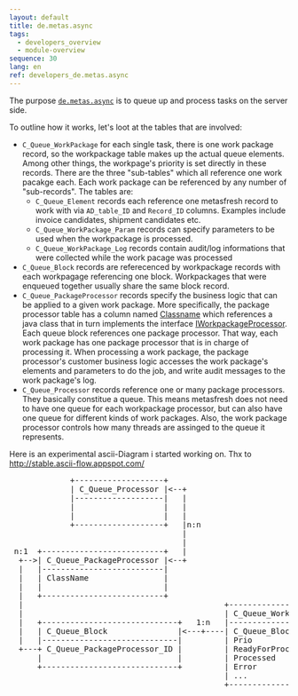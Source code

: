 ```yaml
---
layout: default
title: de.metas.async
tags: 
  - developers_overview
  - module-overview
sequence: 30
lang: en
ref: developers_de.metas.async
---
```


The purpose [`de.metas.async`](https://github.com/metasfresh/metasfresh/tree/master/de.metas.async) is to queue up and process tasks on the server side.

To outline how it works, let's loot at the tables that are involved:

* `C_Queue_WorkPackage` for each single task, there is one work package record, so the workpackage table makes up the actual queue elements. Among other things, the workpage's priority is set directly in these records.
There are the three "sub-tables" which all reference one work pacakge each. Each work package can be referenced by any number of "sub-records". The tables are:
  - `C_Queue_Element` records each reference one metasfresh record to work with via `AD_table_ID` and `Record_ID` columns. Examples include invoice candidates, shipment candidates etc.
  - `C_Queue_WorkPackage_Param` records can specify parameters to be used when the workpackage is processed.
  - `C_Queue_WorkPackage_Log` records contain audit/log informations that were collected while the work pacage was processed
* `C_Queue_Block` records are referecenced by workpackage records with each workpagage referencing one block. Workpackages that were enqueued together usually share the same block record.
* `C_Queue_PackageProcessor` records specify the business logic that can be applied to a given work package. More specifically, the package processor table has a column named [Classname](https://metasfresh.com/javadoc/metasfresh-master/de/metas/async/model/I_C_Queue_PackageProcessor.html#COLUMN_Classname)
which references a java class that in turn implements the interface [IWorkpackageProcessor](https://metasfresh.com/javadoc/metasfresh-master/de/metas/async/spi/IWorkpackageProcessor.html).
Each queue block references one package processor. That way, each work package has one package processor that is in charge of processing it. 
When processing a work package, the package processor's customer business logic accesses the work package's elements and parameters to do the job, and write audit messages to the work package's log.
* `C_Queue_Processor` records reference one or many package processors. They basically constitue a queue. 
This means metasfresh does not need to have one queue for each workpackage processor, but can also have one queue for different kinds of work packages.
Also, the work package processor controls how many threads are assinged to the queue it represents.

Here is an experimental ascii-Diagram i started working on.
Thx to http://stable.ascii-flow.appspot.com/

<pre>
             +-------------------+
             | C_Queue_Processor |&lt;--+
             |-------------------|   |
             |                   |   |                                         +---------------------------+
             |                   |   |                                      +-+| C_Queue_Element           |
             +-------------------+   |n:n                                   |  |---------------------------|
                                     |                                      |  | C_Queue_WorkPackage_ID    |
                                     |                                      |  | AD_Table_ID               |
 n:1  +--------------------------+   |                                      |  | Record_ID                 |
  +--&gt;| C_Queue_PackageProcessor |&lt;--+                                      |  +---------------------------+
  |   |--------------------------|                                          |
  |   | ClassName                |                                          |
  |   |                          |                                          |  +---------------------------+
  |   +--------------------------+                                          |  | C_Queue_WorkPackage_Param |
  |                                           +---------------------+  1:n  |  |---------------------------|
  |                                           | C_Queue_WorkPackage |&lt;------+--+ C_Queue_WorkPackage_ID    |
  |   +-----------------------------+   1:n   |---------------------|       |  |                           |
  |   | C_Queue_Block               |&lt;---+----| C_Queue_Block_ID    |       |  +---------------------------+
  |   |-----------------------------|         | Prio                |       |
  +---+ C_Queue_PackageProcessor_ID |         | ReadyForProcessing  |       |
      |                             |         | Processed           |       |  +---------------------------+
      +-----------------------------+         | Error               |       |  | C_Queue_WorkPackage_Log   |
                                              | ...                 |       |  |---------------------------|
                                              +---------------------+       +--+ C_Queue_WorkPackage_ID    |
                                                                               |                           |
                                                                               +---------------------------+</pre>

